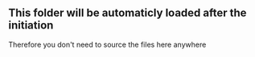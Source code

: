 ## This folder will be automaticly loaded after the initiation
Therefore you don't need to source the files here anywhere
